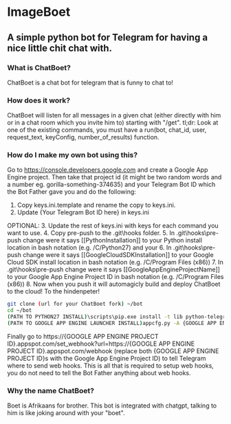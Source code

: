 # ImageBoet
## A simple python bot for Telegram for having a nice little chit chat with.

### What is ChatBoet?
ChatBoet is a chat bot for telegram that is funny to chat to!

### How does it work?
ChatBoet will listen for all messages in a given chat (either directly with him or in a chat room which you invite him to) starting with "/get".
tl;dr: Look at one of the existing commands, you must have a run(bot, chat_id, user, request_text, keyConfig, number_of_results) function.

### How do I make my own bot using this?
Go to https://console.developers.google.com and create a Google App Engine project. Then take that project id (it might be two random words and a number eg. gorilla-something-374635) and your Telegram Bot ID which the Bot Father gave you and do the following:

1. Copy keys.ini.template and rename the copy to keys.ini.
2. Update {Your Telegram Bot ID here} in keys.ini

OPTIONAL:
3. Update the rest of keys.ini with keys for each command you want to use.
4. Copy pre-push to the .git\hooks folder.
5. In .git\hooks\pre-push change were it says [[PythonInstallation]] to your Python install location in bash notation (e.g. /C/Python27) and your 
6. In .git\hooks\pre-push change were it says [[GoogleCloudSDKInstallation]] to your Google Cloud SDK install location in bash notation (e.g. /C/Program Files (x86))
7. In .git\hooks\pre-push change were it says [[GoogleAppEngineProjectName]] to your Google App Engine Project ID in bash notation (e.g. /C/Program Files (x86))
8. Now when you push it will automagicly build and deploy ChatBoet to the cloud! To the hindenpeter!

```bash
git clone (url for your ChatBoet fork) ~/bot
cd ~/bot
(PATH TO PYTHON27 INSTALL)\scripts\pip.exe install -t lib python-telegram-bot google-api-python-client
(PATH TO GOOGLE APP ENGINE LAUNCHER INSTALL)appcfg.py -A {GOOGLE APP ENGINE PROJECT ID} update .
```

Finally go to https://{GOOGLE APP ENGINE PROJECT ID}.appspot.com/set_webhook?url=https://{GOOGLE APP ENGINE PROJECT ID}.appspot.com/webhook (replace both {GOOGLE APP ENGINE PROJECT ID}s with the Google App Engine Project ID) to tell Telegram where to send web hooks. This is all that is required to setup web hooks, you do not need to tell the Bot Father anything about web hooks.

### Why the name ChatBoet?
Boet is Afrikaans for brother. This bot is integrated with chatgpt, talking to him is like joking around with your "boet".
